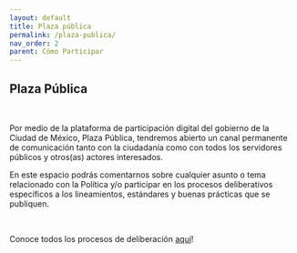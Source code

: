 ```yaml
---
layout: default
title: Plaza pública
permalink: /plaza-publica/
nav_order: 2
parent: Cómo Participar
---
```


<div class="nonfooter text-justify">

<h2>Plaza Pública</h2>
<br>
<p>Por medio de la plataforma de participación digital del gobierno de la Ciudad de México, Plaza Pública, tendremos abierto un canal permanente de comunicación tanto con la ciudadanía como con todos los servidores públicos y otros(as) actores interesados. </p>

<p>En este espacio podrás comentarnos sobre cualquier asunto o tema relacionado con la Política y/o participar en los procesos deliberativos específicos a los lineamientos, estándares y buenas prácticas que se publiquen.</p><br>

Conoce todos los procesos de deliberación <a target="_blank" href="https://plazapublica.cdmx.gob.mx/assemblies/mesa-datos/f/46/">aquí</a>!

</div>
